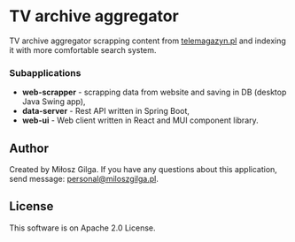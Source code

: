 # TV archive aggregator

TV archive aggregator scrapping content from [telemagazyn.pl](https://telemagazyn.pl) and indexing it with more comfortable search system.

### Subapplications
- **web-scrapper** - scrapping data from website and saving in DB (desktop Java Swing app),
- **data-server** - Rest API written in Spring Boot,
- **web-ui** - Web client written in React and MUI component library.

## Author
Created by Miłosz Gilga. If you have any questions about this application, send message: [personal@miloszgilga.pl](mailto:personal@miloszgilga.pl).

## License

This software is on Apache 2.0 License.